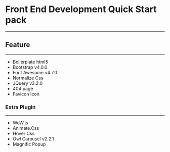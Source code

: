 # Front End Development Quick Start pack
---


## Feature
--- 

* Boilerplate html5
* Bootstrap v4.0.0 
* Font Awesome v4.7.0
* Normalize Css
* JQuery v3.2.0
* 404 page
* Favicon Icon

### Extra Plugin
---

* WoW.js
* Animate.Css
* Hover Css
* Owl Carousel v2.2.1
* Magnific Popup